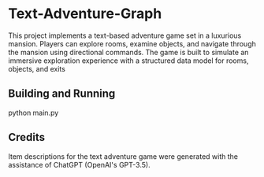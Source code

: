 # Text-Adventure-Graph
This project implements a text-based adventure game set in a luxurious mansion. Players can explore rooms, examine objects, and navigate through the mansion using directional commands. The game is built to simulate an immersive exploration experience with a structured data model for rooms, objects, and exits

## Building and Running
python main.py

## Credits
Item descriptions for the text adventure game were generated with the assistance of ChatGPT (OpenAI's GPT-3.5).
